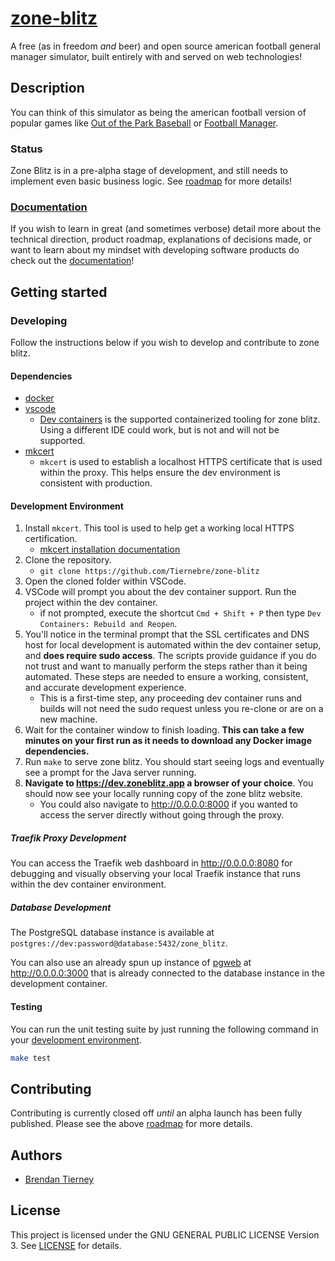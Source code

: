 # [zone-blitz](https://zoneblitz.app/)

A free (as in freedom _and_ beer) and open source american football general
manager simulator, built entirely with and served on web technologies!

## Description

You can think of this simulator as being the american football version of
popular games like
[Out of the Park Baseball](https://www.ootpdevelopments.com/out-of-the-park-baseball-home/)
or [Football Manager](https://www.footballmanager.com/).

### Status

Zone Blitz is in a pre-alpha stage of development, and still needs to implement
even basic business logic. See [roadmap](./docs/roadmap.md) for more details!

### [Documentation](./docs/README.md)

If you wish to learn in great (and sometimes verbose) detail more about the
technical direction, product roadmap, explanations of decisions made, or want to
learn about my mindset with developing software products do check out the
[documentation](./docs/README.md)!

## Getting started

### Developing

Follow the instructions below if you wish to develop and contribute to zone
blitz.

#### Dependencies

- [docker](https://www.docker.com/products/docker-desktop/)
- [vscode](https://code.visualstudio.com/)
  - [Dev containers](https://code.visualstudio.com/docs/devcontainers/containers)
    is the supported containerized tooling for zone blitz. Using a different IDE
    could work, but is not and will not be supported.
- [mkcert](https://github.com/FiloSottile/mkcert)
  - `mkcert` is used to establish a localhost HTTPS certificate that is used
    within the proxy. This helps ensure the dev environment is consistent with
    production.

#### Development Environment

1. Install `mkcert`. This tool is used to help get a working local HTTPS
   certification.
   - [mkcert installation documentation](https://github.com/FiloSottile/mkcert?tab=readme-ov-file#installation)
2. Clone the repository.
   - `git clone https://github.com/Tiernebre/zone-blitz`
3. Open the cloned folder within VSCode.
4. VSCode will prompt you about the dev container support. Run the project
   within the dev container.
   - if not prompted, execute the shortcut `Cmd + Shift + P` then type
     `Dev Containers: Rebuild and Reopen`.
5. You'll notice in the terminal prompt that the SSL certificates and DNS host
   for local development is automated within the dev container setup, and **does
   require sudo access**. The scripts provide guidance if you do not trust and
   want to manually perform the steps rather than it being automated. These
   steps are needed to ensure a working, consistent, and accurate development
   experience.
   - This is a first-time step, any proceeding dev container runs and builds
     will not need the sudo request unless you re-clone or are on a new machine.
6. Wait for the container window to finish loading. **This can take a few
   minutes on your first run as it needs to download any Docker image
   dependencies.**
7. Run `make` to serve zone blitz. You should start seeing logs and eventually
   see a prompt for the Java server running.
8. **Navigate to https://dev.zoneblitz.app a browser of your choice**. You
   should now see your locally running copy of the zone blitz website.
   - You could also navigate to http://0.0.0.0:8000 if you wanted to access the
     server directly without going through the proxy.

##### Traefik Proxy Development

You can access the Traefik web dashboard in http://0.0.0.0:8080 for debugging
and visually observing your local Traefik instance that runs within the dev
container environment.

##### Database Development

The PostgreSQL database instance is available at `postgres://dev:password@database:5432/zone_blitz`.

You can also use an already spun up instance of [pgweb](https://github.com/sosedoff/pgweb) at http://0.0.0.0:3000
that is already connected to the database instance in the development container.

#### Testing

You can run the unit testing suite by just running the following command in your
[development environment](#environment).

```sh
make test
```

## Contributing

Contributing is currently closed off _until_ an alpha launch has been fully
published. Please see the above [roadmap](./docs/roadmap.md) for more details.

## Authors

- [Brendan Tierney](https://tiernebre.com)

## License

This project is licensed under the GNU GENERAL PUBLIC LICENSE Version 3. See
[LICENSE](LICENSE) for details.

